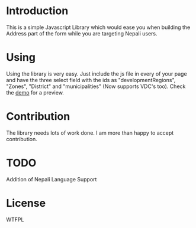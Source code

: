 Introduction
============

This is a simple Javascript Library which would ease you when building the Address part of the form while you are targeting Nepali users.

Using
=====

Using the library is very easy. Just include the js file in every of your page and have the three select field with the ids as "developmentRegions", "Zones", "District" and "municipalities" (Now supports VDC's too). Check the [demo](http://meadhikari.insomnia247.nl/demo.html) for a preview.

Contribution
====
The library needs lots of work done. I am more than happy to accept contribution. 

TODO
====

Addition of Nepali Language Support

License
====
WTFPL
